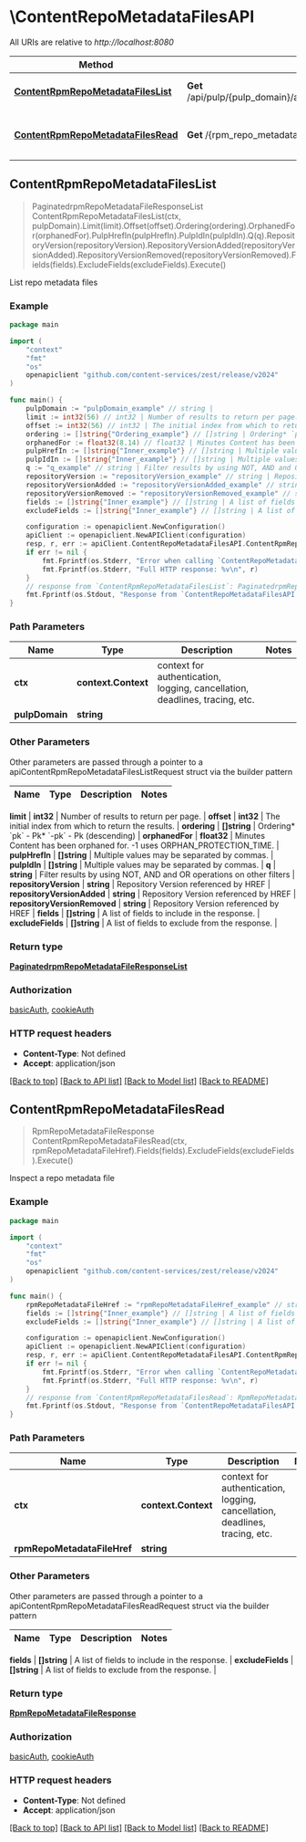 # \ContentRepoMetadataFilesAPI

All URIs are relative to *http://localhost:8080*

Method | HTTP request | Description
------------- | ------------- | -------------
[**ContentRpmRepoMetadataFilesList**](ContentRepoMetadataFilesAPI.md#ContentRpmRepoMetadataFilesList) | **Get** /api/pulp/{pulp_domain}/api/v3/content/rpm/repo_metadata_files/ | List repo metadata files
[**ContentRpmRepoMetadataFilesRead**](ContentRepoMetadataFilesAPI.md#ContentRpmRepoMetadataFilesRead) | **Get** /{rpm_repo_metadata_file_href} | Inspect a repo metadata file



## ContentRpmRepoMetadataFilesList

> PaginatedrpmRepoMetadataFileResponseList ContentRpmRepoMetadataFilesList(ctx, pulpDomain).Limit(limit).Offset(offset).Ordering(ordering).OrphanedFor(orphanedFor).PulpHrefIn(pulpHrefIn).PulpIdIn(pulpIdIn).Q(q).RepositoryVersion(repositoryVersion).RepositoryVersionAdded(repositoryVersionAdded).RepositoryVersionRemoved(repositoryVersionRemoved).Fields(fields).ExcludeFields(excludeFields).Execute()

List repo metadata files



### Example

```go
package main

import (
	"context"
	"fmt"
	"os"
	openapiclient "github.com/content-services/zest/release/v2024"
)

func main() {
	pulpDomain := "pulpDomain_example" // string | 
	limit := int32(56) // int32 | Number of results to return per page. (optional)
	offset := int32(56) // int32 | The initial index from which to return the results. (optional)
	ordering := []string{"Ordering_example"} // []string | Ordering* `pk` - Pk* `-pk` - Pk (descending) (optional)
	orphanedFor := float32(8.14) // float32 | Minutes Content has been orphaned for. -1 uses ORPHAN_PROTECTION_TIME. (optional)
	pulpHrefIn := []string{"Inner_example"} // []string | Multiple values may be separated by commas. (optional)
	pulpIdIn := []string{"Inner_example"} // []string | Multiple values may be separated by commas. (optional)
	q := "q_example" // string | Filter results by using NOT, AND and OR operations on other filters (optional)
	repositoryVersion := "repositoryVersion_example" // string | Repository Version referenced by HREF (optional)
	repositoryVersionAdded := "repositoryVersionAdded_example" // string | Repository Version referenced by HREF (optional)
	repositoryVersionRemoved := "repositoryVersionRemoved_example" // string | Repository Version referenced by HREF (optional)
	fields := []string{"Inner_example"} // []string | A list of fields to include in the response. (optional)
	excludeFields := []string{"Inner_example"} // []string | A list of fields to exclude from the response. (optional)

	configuration := openapiclient.NewConfiguration()
	apiClient := openapiclient.NewAPIClient(configuration)
	resp, r, err := apiClient.ContentRepoMetadataFilesAPI.ContentRpmRepoMetadataFilesList(context.Background(), pulpDomain).Limit(limit).Offset(offset).Ordering(ordering).OrphanedFor(orphanedFor).PulpHrefIn(pulpHrefIn).PulpIdIn(pulpIdIn).Q(q).RepositoryVersion(repositoryVersion).RepositoryVersionAdded(repositoryVersionAdded).RepositoryVersionRemoved(repositoryVersionRemoved).Fields(fields).ExcludeFields(excludeFields).Execute()
	if err != nil {
		fmt.Fprintf(os.Stderr, "Error when calling `ContentRepoMetadataFilesAPI.ContentRpmRepoMetadataFilesList``: %v\n", err)
		fmt.Fprintf(os.Stderr, "Full HTTP response: %v\n", r)
	}
	// response from `ContentRpmRepoMetadataFilesList`: PaginatedrpmRepoMetadataFileResponseList
	fmt.Fprintf(os.Stdout, "Response from `ContentRepoMetadataFilesAPI.ContentRpmRepoMetadataFilesList`: %v\n", resp)
}
```

### Path Parameters


Name | Type | Description  | Notes
------------- | ------------- | ------------- | -------------
**ctx** | **context.Context** | context for authentication, logging, cancellation, deadlines, tracing, etc.
**pulpDomain** | **string** |  | 

### Other Parameters

Other parameters are passed through a pointer to a apiContentRpmRepoMetadataFilesListRequest struct via the builder pattern


Name | Type | Description  | Notes
------------- | ------------- | ------------- | -------------

 **limit** | **int32** | Number of results to return per page. | 
 **offset** | **int32** | The initial index from which to return the results. | 
 **ordering** | **[]string** | Ordering* &#x60;pk&#x60; - Pk* &#x60;-pk&#x60; - Pk (descending) | 
 **orphanedFor** | **float32** | Minutes Content has been orphaned for. -1 uses ORPHAN_PROTECTION_TIME. | 
 **pulpHrefIn** | **[]string** | Multiple values may be separated by commas. | 
 **pulpIdIn** | **[]string** | Multiple values may be separated by commas. | 
 **q** | **string** | Filter results by using NOT, AND and OR operations on other filters | 
 **repositoryVersion** | **string** | Repository Version referenced by HREF | 
 **repositoryVersionAdded** | **string** | Repository Version referenced by HREF | 
 **repositoryVersionRemoved** | **string** | Repository Version referenced by HREF | 
 **fields** | **[]string** | A list of fields to include in the response. | 
 **excludeFields** | **[]string** | A list of fields to exclude from the response. | 

### Return type

[**PaginatedrpmRepoMetadataFileResponseList**](PaginatedrpmRepoMetadataFileResponseList.md)

### Authorization

[basicAuth](../README.md#basicAuth), [cookieAuth](../README.md#cookieAuth)

### HTTP request headers

- **Content-Type**: Not defined
- **Accept**: application/json

[[Back to top]](#) [[Back to API list]](../README.md#documentation-for-api-endpoints)
[[Back to Model list]](../README.md#documentation-for-models)
[[Back to README]](../README.md)


## ContentRpmRepoMetadataFilesRead

> RpmRepoMetadataFileResponse ContentRpmRepoMetadataFilesRead(ctx, rpmRepoMetadataFileHref).Fields(fields).ExcludeFields(excludeFields).Execute()

Inspect a repo metadata file



### Example

```go
package main

import (
	"context"
	"fmt"
	"os"
	openapiclient "github.com/content-services/zest/release/v2024"
)

func main() {
	rpmRepoMetadataFileHref := "rpmRepoMetadataFileHref_example" // string | 
	fields := []string{"Inner_example"} // []string | A list of fields to include in the response. (optional)
	excludeFields := []string{"Inner_example"} // []string | A list of fields to exclude from the response. (optional)

	configuration := openapiclient.NewConfiguration()
	apiClient := openapiclient.NewAPIClient(configuration)
	resp, r, err := apiClient.ContentRepoMetadataFilesAPI.ContentRpmRepoMetadataFilesRead(context.Background(), rpmRepoMetadataFileHref).Fields(fields).ExcludeFields(excludeFields).Execute()
	if err != nil {
		fmt.Fprintf(os.Stderr, "Error when calling `ContentRepoMetadataFilesAPI.ContentRpmRepoMetadataFilesRead``: %v\n", err)
		fmt.Fprintf(os.Stderr, "Full HTTP response: %v\n", r)
	}
	// response from `ContentRpmRepoMetadataFilesRead`: RpmRepoMetadataFileResponse
	fmt.Fprintf(os.Stdout, "Response from `ContentRepoMetadataFilesAPI.ContentRpmRepoMetadataFilesRead`: %v\n", resp)
}
```

### Path Parameters


Name | Type | Description  | Notes
------------- | ------------- | ------------- | -------------
**ctx** | **context.Context** | context for authentication, logging, cancellation, deadlines, tracing, etc.
**rpmRepoMetadataFileHref** | **string** |  | 

### Other Parameters

Other parameters are passed through a pointer to a apiContentRpmRepoMetadataFilesReadRequest struct via the builder pattern


Name | Type | Description  | Notes
------------- | ------------- | ------------- | -------------

 **fields** | **[]string** | A list of fields to include in the response. | 
 **excludeFields** | **[]string** | A list of fields to exclude from the response. | 

### Return type

[**RpmRepoMetadataFileResponse**](RpmRepoMetadataFileResponse.md)

### Authorization

[basicAuth](../README.md#basicAuth), [cookieAuth](../README.md#cookieAuth)

### HTTP request headers

- **Content-Type**: Not defined
- **Accept**: application/json

[[Back to top]](#) [[Back to API list]](../README.md#documentation-for-api-endpoints)
[[Back to Model list]](../README.md#documentation-for-models)
[[Back to README]](../README.md)

